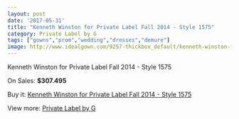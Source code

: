 ```yaml
---
layout: post
date: '2017-05-31'
title: "Kenneth Winston for Private Label Fall 2014 - Style 1575"
category: Private Label by G
tags: ["gowns","prom","wedding","dresses","demure"]
image: http://www.idealgown.com/9257-thickbox_default/kenneth-winston-for-private-label-fall-2014-style-1575.jpg
---
```

Kenneth Winston for Private Label Fall 2014 - Style 1575

On Sales: **$307.495**
<a href="https://www.idealgown.com/en/private-label-by-g/3865-kenneth-winston-for-private-label-fall-2014-style-1575.html"><amp-img layout="responsive" width="600" height="600" src="//www.idealgown.com/9257-thickbox_default/kenneth-winston-for-private-label-fall-2014-style-1575.jpg" alt="Kenneth Winston for Private Label Fall 2014 - Style 1575 0" /></a>
<a href="https://www.idealgown.com/en/private-label-by-g/3865-kenneth-winston-for-private-label-fall-2014-style-1575.html"><amp-img layout="responsive" width="600" height="600" src="//www.idealgown.com/9259-thickbox_default/kenneth-winston-for-private-label-fall-2014-style-1575.jpg" alt="Kenneth Winston for Private Label Fall 2014 - Style 1575 1" /></a>
<a href="https://www.idealgown.com/en/private-label-by-g/3865-kenneth-winston-for-private-label-fall-2014-style-1575.html"><amp-img layout="responsive" width="600" height="600" src="//www.idealgown.com/9258-thickbox_default/kenneth-winston-for-private-label-fall-2014-style-1575.jpg" alt="Kenneth Winston for Private Label Fall 2014 - Style 1575 2" /></a>

Buy it: [Kenneth Winston for Private Label Fall 2014 - Style 1575](https://www.idealgown.com/en/private-label-by-g/3865-kenneth-winston-for-private-label-fall-2014-style-1575.html "Kenneth Winston for Private Label Fall 2014 - Style 1575")

View more: [Private Label by G](https://www.idealgown.com/en/46-private-label-by-g "Private Label by G")